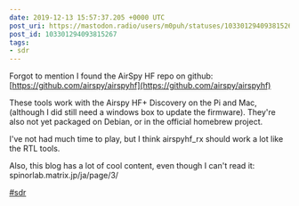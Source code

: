 ```yaml
---
date: 2019-12-13 15:57:37.205 +0000 UTC
post_uri: https://mastodon.radio/users/m0puh/statuses/103301294093815267
post_id: 103301294093815267
tags:
- sdr
---
```

Forgot to mention I found the AirSpy HF repo on github: [https://github.com/airspy/airspyhf](https://github.com/airspy/airspyhf)

These tools work with the Airspy HF+ Discovery on the Pi and Mac, (although I did still need a windows box to update the firmware). They're also not yet packaged on Debian, or in the official homebrew project.

I've not had much time to play, but I think airspyhf_rx should work a lot like the RTL tools.

Also, this blog has a lot of cool content, even though I can't read it: spinorlab.matrix.jp/ja/page/3/

[#sdr](https://mastodon.radio/tags/sdr)


